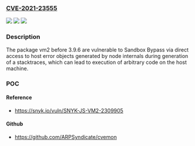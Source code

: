 ### [CVE-2021-23555](https://cve.mitre.org/cgi-bin/cvename.cgi?name=CVE-2021-23555)
![](https://img.shields.io/static/v1?label=Product&message=vm2&color=blue)
![](https://img.shields.io/static/v1?label=Version&message=%3C%203.9.6%20&color=brighgreen)
![](https://img.shields.io/static/v1?label=Vulnerability&message=Sandbox%20Bypass&color=brighgreen)

### Description

The package vm2 before 3.9.6 are vulnerable to Sandbox Bypass via direct access to host error objects generated by node internals during generation of a stacktraces, which can lead to execution of arbitrary code on the host machine.

### POC

#### Reference
- https://snyk.io/vuln/SNYK-JS-VM2-2309905

#### Github
- https://github.com/ARPSyndicate/cvemon

